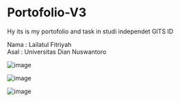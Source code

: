 # Portofolio-V3
Hy its is my portofolio and task in studi independet GITS ID

Nama : Lailatul Fitriyah </br>
Asal : Universitas Dian Nuswantoro

![image](https://user-images.githubusercontent.com/74086121/220917226-e0f75436-751a-4ef3-8e49-733e96a4d294.png)

![image](https://user-images.githubusercontent.com/74086121/220917528-393bbd65-dc42-4add-93b6-be2875a630dd.png)

![image](https://user-images.githubusercontent.com/74086121/220917594-8b3819e0-e509-4ca6-b3db-c815b12a1b34.png)

